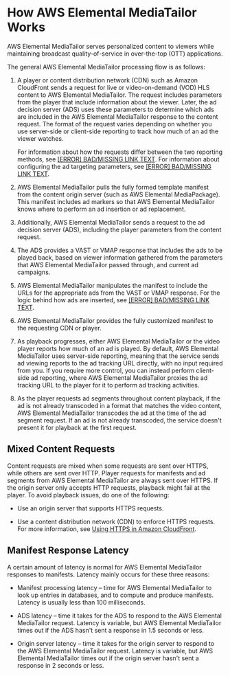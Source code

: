 # How AWS Elemental MediaTailor Works<a name="what-is-flow"></a>

AWS Elemental MediaTailor serves personalized content to viewers while maintaining broadcast quality\-of\-service in over\-the\-top \(OTT\) applications\.

The general AWS Elemental MediaTailor processing flow is as follows:

1. A player or content distribution network \(CDN\) such as Amazon CloudFront sends a request for live or video\-on\-demand \(VOD\) HLS content to AWS Elemental MediaTailor\. The request includes parameters from the player that include information about the viewer\. Later, the ad decision server \(ADS\) uses these parameters to determine which ads are included in the AWS Elemental MediaTailor response to the content request\. The format of the request varies depending on whether you use server\-side or client\-side reporting to track how much of an ad the viewer watches\. 

   For information about how the requests differ between the two reporting methods, see [[ERROR] BAD/MISSING LINK TEXT](ad-reporting.md)\. For information about configuring the ad targeting parameters, see [[ERROR] BAD/MISSING LINK TEXT](variables.md)\.

1. AWS Elemental MediaTailor pulls the fully formed template manifest from the content origin server \(such as AWS Elemental MediaPackage\)\. This manifest includes ad markers so that AWS Elemental MediaTailor knows where to perform an ad insertion or ad replacement\.

1. Additionally, AWS Elemental MediaTailor sends a request to the ad decision server \(ADS\), including the player parameters from the content request\. 

1. The ADS provides a VAST or VMAP response that includes the ads to be played back, based on viewer information gathered from the parameters that AWS Elemental MediaTailor passed through, and current ad campaigns\. 

1. AWS Elemental MediaTailor manipulates the manifest to include the URLs for the appropriate ads from the VAST or VMAP response\. For the logic behind how ads are inserted, see [[ERROR] BAD/MISSING LINK TEXT](ad-behavior.md)\.

1. AWS Elemental MediaTailor provides the fully customized manifest to the requesting CDN or player\. 

1. As playback progresses, either AWS Elemental MediaTailor or the video player reports how much of an ad is played\. By default, AWS Elemental MediaTailor uses server\-side reporting, meaning that the service sends ad viewing reports to the ad tracking URL directly, with no input required from you\. If you require more control, you can instead perform client\-side ad reporting, where AWS Elemental MediaTailor proxies the ad tracking URL to the player for it to perform ad tracking activities\.

1. As the player requests ad segments throughout content playback, if the ad is not already transcoded in a format that matches the video content, AWS Elemental MediaTailor transcodes the ad at the time of the ad segment request\. If an ad is not already transcoded, the service doesn't present it for playback at the first request\. 

## Mixed Content Requests<a name="mixed-content-requests"></a>

Content requests are mixed when some requests are sent over HTTPS, while others are sent over HTTP\. Player requests for manifests and ad segments from AWS Elemental MediaTailor are always sent over HTTPS\. If the origin server only accepts HTTP requests, playback might fail at the player\. To avoid playback issues, do one of the following:

+ Use an origin server that supports HTTPS requests\.

+ Use a content distribution network \(CDN\) to enforce HTTPS requests\. For more information, see [Using HTTPS in Amazon CloudFront](http://docs.aws.amazon.com/AmazonCloudFront/latest/DeveloperGuide/using-https.html)\. 

## Manifest Response Latency<a name="latency-note"></a>

A certain amount of latency is normal for AWS Elemental MediaTailor responses to manifests\. Latency mainly occurs for these three reasons:

+ Manifest processing latency – time for AWS Elemental MediaTailor to look up entries in databases, and to compute and produce manifests\. Latency is usually less than 100 milliseconds\.

+ ADS latency – time it takes for the ADS to respond to the AWS Elemental MediaTailor request\. Latency is variable, but AWS Elemental MediaTailor times out if the ADS hasn't sent a response in 1\.5 seconds or less\.

+ Origin server latency – time it takes for the origin server to respond to the AWS Elemental MediaTailor request\. Latency is variable, but AWS Elemental MediaTailor times out if the origin server hasn't sent a response in 2 seconds or less\.